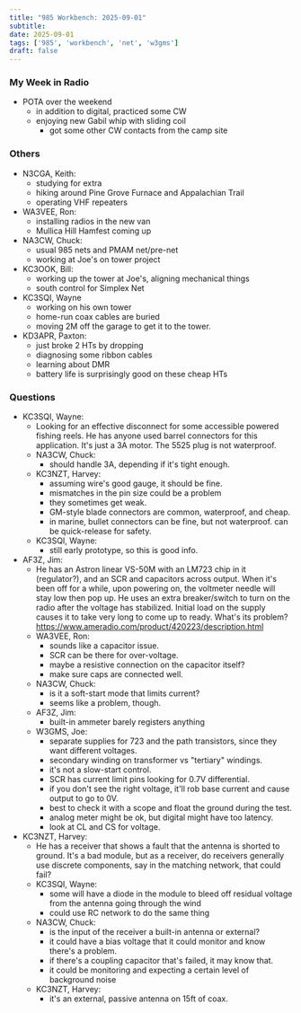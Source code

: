 ```yaml
---
title: "985 Workbench: 2025-09-01"
subtitle:
date: 2025-09-01
tags: ['985', 'workbench', 'net', 'w3gms']
draft: false
---
```


### My Week in Radio
- POTA over the weekend
  - in addition to digital, practiced some CW
  - enjoying new Gabil whip with sliding coil
    - got some other CW contacts from the camp site

### Others
- N3CGA, Keith:
  - studying for extra
  - hiking around Pine Grove Furnace and Appalachian Trail
  - operating VHF repeaters
- WA3VEE, Ron:
  - installing radios in the new van
  - Mullica Hill Hamfest coming up
- NA3CW, Chuck:
  - usual 985 nets and PMAM net/pre-net
  - working at Joe's on tower project
- KC3OOK, Bill:
  - working up the tower at Joe's, aligning mechanical things
  - south control for Simplex Net
- KC3SQI, Wayne
  - working on his own tower
  - home-run coax cables are buried
  - moving 2M off the garage to get it to the tower.
- KD3APR, Paxton:
  - just broke 2 HTs by dropping
  - diagnosing some ribbon cables
  - learning about DMR
  - battery life is surprisingly good on these cheap HTs

### Questions
- KC3SQI, Wayne:
  - Looking for an effective disconnect
    for some accessible powered fishing reels.
    He has anyone used barrel connectors for this application.
    It's just a 3A motor.
    The 5525 plug is not waterproof.
  - NA3CW, Chuck:
    - should handle 3A, depending if it's tight enough.
  - KC3NZT, Harvey:
    - assuming wire's good gauge, it should be fine.
    - mismatches in the pin size could be a problem
    - they sometimes get weak.
    - GM-style blade connectors are common, waterproof, and cheap.
    - in marine, bullet connectors can be fine, but not waterproof.
      can be quick-release for safety.
  - KC3SQI, Wayne:
    - still early prototype, so this is good info.
- AF3Z, Jim:
  - He has an Astron linear VS-50M
    with an LM723 chip in it (regulator?),
    and an SCR and capacitors across output.
    When it's been off for a while, upon powering on,
    the voltmeter needle
    will stay low then pop up.
    He uses an extra breaker/switch
    to turn on the radio after the voltage
    has stabilized.
    Initial load on the supply causes it to take very long
    to come up to ready.
    What's its problem?
    https://www.ameradio.com/product/420223/description.html
  - WA3VEE, Ron:
    - sounds like a capacitor issue.
    - SCR can be there for over-voltage.
    - maybe a resistive connection on the capacitor itself?
    - make sure caps are connected well.
  - NA3CW, Chuck:
    - is it a soft-start mode that limits current?
    - seems like a problem, though.
  - AF3Z, Jim:
    - built-in ammeter barely registers anything
  - W3GMS, Joe:
    - separate supplies for 723 and the path transistors,
      since they want different voltages.
    - secondary winding on transformer vs "tertiary" windings.
    - it's not a slow-start control.
    - SCR has current limit pins looking for 0.7V differential.
    - if you don't see the right voltage, it'll rob base current
      and cause output to go to 0V.
    - best to check it with a scope and float the ground during the test.
    - analog meter might be ok, but digital might have too latency.
    - look at CL and CS for voltage.
- KC3NZT, Harvey:
  - He has a receiver that shows a fault
    that the antenna is shorted to ground.
    It's a bad module,
    but as a receiver,
    do receivers generally use discrete
    components,
    say in the matching network,
    that could fail?
  - KC3SQI, Wayne:
    - some will have a diode in the module
      to bleed off residual voltage
      from the antenna going through the wind
    - could use RC network to do the same thing
  - NA3CW, Chuck:
    - is the input of the receiver a built-in antenna or external?
    - it could have a bias voltage that it could monitor
      and know there's a problem.
    - if there's a coupling capacitor that's failed, it may know that.
    - it could be monitoring and expecting a certain level
      of background noise
  - KC3NZT, Harvey:
    - it's an external, passive antenna on 15ft of coax.

<!--more-->
